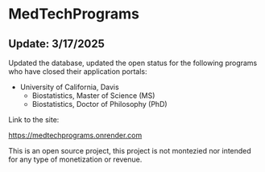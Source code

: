 # MedTechPrograms

## Update: 3/17/2025
Updated the database, updated the open status for the following programs who have closed their application portals:
- University of California, Davis
    - Biostatistics, Master of Science (MS) 
    - Biostatistics, Doctor of Philosophy (PhD)

Link to the site:

https://medtechprograms.onrender.com

This is an open source project, this project is not montezied 
nor intended for any type of monetization or revenue.
